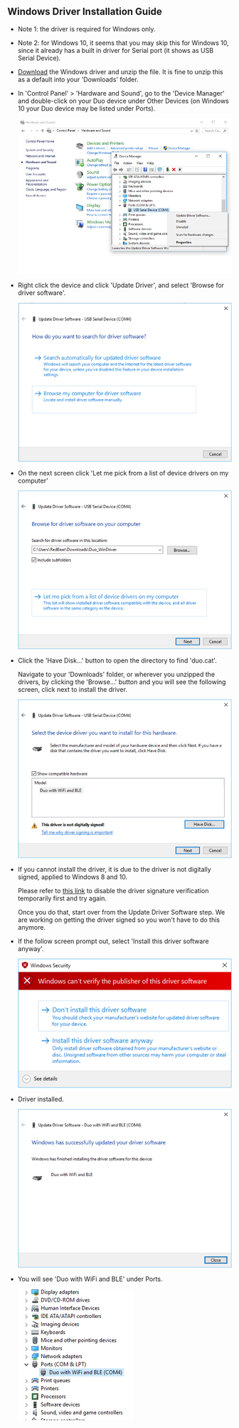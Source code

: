 
## Windows Driver Installation Guide

* Note 1: the driver is required for Windows only.

* Note 2: for Windows 10, it seems that you may skip this for Windows 10, since it already has a built in driver for Serial port (it shows as USB Serial Device).

* [Download](https://github.com/redbear/Duo/raw/master/driver/windows/duo_win_driver.zip) the Windows driver and unzip the file. It is fine to unzip this as a default into your 'Downloads' folder.

* In 'Control Panel' > 'Hardware and Sound', go to the 'Device Manager' and double-click on your Duo device under Other Devices (on Windows 10 your Duo device may be listed under Ports).

	![image](images/DeviceManager.png)
	
* Right click the device and click 'Update Driver', and select 'Browse for driver software'.

	![image](images/SearchDriver.png)

* On the next screen click 'Let me pick from a list of device drivers on my computer'

	![image](images/BrowseDriver.png)

* Click the 'Have Disk...' button to open the directory to find 'duo.cat'.

	Navigate to your 'Downloads' folder, or wherever you unzipped the drivers, by clicking the 'Browse...' button and you will see the following screen, click next to install the driver.

	![image](images/SelectDriver.png)

* If you cannot install the driver, it is due to the driver is not digitally signed, applied to Windows 8 and 10.

	Please refer to [this link](http://www.howtogeek.com/167723/how-to-disable-driver-signature-verification-on-64-bit-windows-8.1-so-that-you-can-install-unsigned-drivers/) to disable the driver signature verification temporarily first and try again.

	Once you do that, start over from the Update Driver Software step. We are working on getting the driver signed so you won't have to do this anymore.

* If the follow screen prompt out, select 'Install this driver software anyway'.

	![image](images/Warning.png)

* Driver installed.

	![image](images/Complete.png)

* You will see 'Duo with WiFi and BLE' under Ports.

	![image](images/Done.png)

